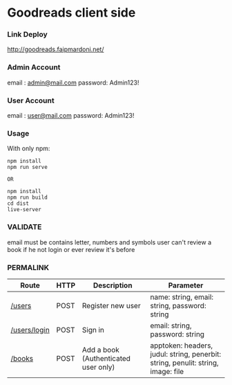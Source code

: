 # Goodreads client side

### Link Deploy
http://goodreads.faipmardoni.net/

### Admin Account
email : admin@mail.com
password: Admin123!

### User Account
email : user@mail.com
password: Admin123!

### Usage
With only npm:
```
npm install
npm run serve

OR

npm install
npm run build
cd dist
live-server
```
### VALIDATE
email must be contains letter, numbers and  symbols
user can't review a book if he not login or ever review it's before

### PERMALINK

Route | HTTP | Description | Parameter
 ----- | ---- | ----------- | ---------
 [/users](/users) | POST | Register new user | name: string, email: string, password: string
 [/users/login](/users/login) | POST | Sign in | email: string, password: string
 [/books](/books/:id) | POST | Add a book (Authenticated user only) | apptoken: headers, judul: string, penerbit: string, penulit: string, image: file